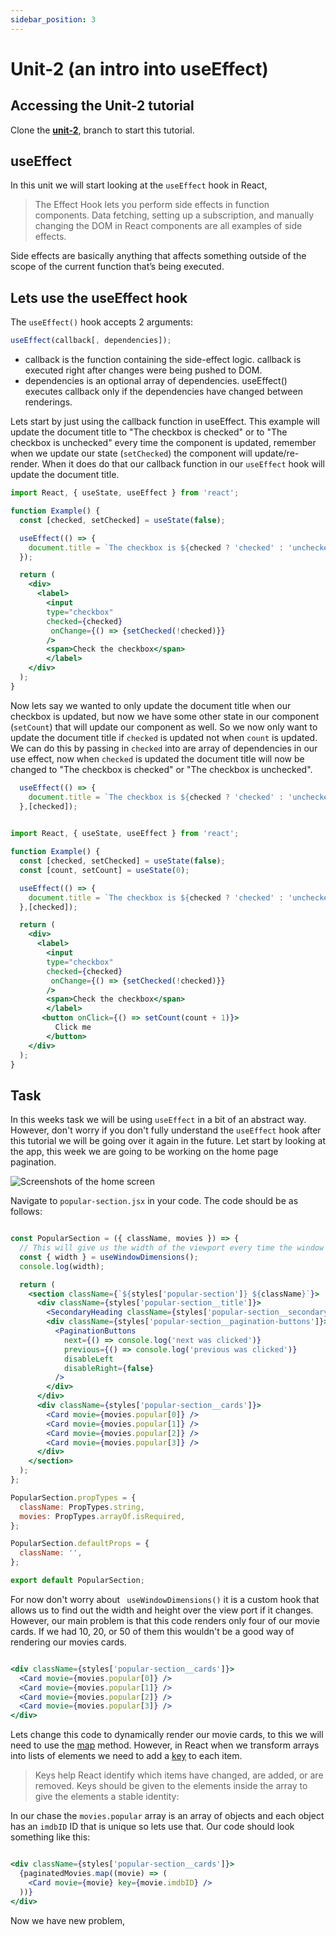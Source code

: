 ```yaml
---
sidebar_position: 3
---
```


# Unit-2 (an intro into useEffect)

## Accessing the Unit-2 tutorial 

Clone the **[unit-2](https://github.com/paul-blackwell/movie-search/tree/unit-2)**, branch to start this tutorial.

## useEffect

In this unit we will start looking at the `useEffect` hook in React, 
> The Effect Hook lets you perform side effects in function components.
> Data fetching, setting up a subscription, and manually changing the DOM in React components are all examples of side effects. 

Side effects are basically anything that affects something outside of the scope of the current function that’s being executed. 

## Lets use the useEffect hook

The `useEffect()` hook accepts 2 arguments:

``` js
useEffect(callback[, dependencies]);
```

- callback is the function containing the side-effect logic. callback is executed right after changes were being pushed to DOM.
- dependencies is an optional array of dependencies. useEffect() executes callback only if the dependencies have changed between renderings.

Lets start by just using the callback function in useEffect. This example will update the document title to 
"The checkbox is checked" or to "The checkbox is unchecked" every time the component is updated, remember when we update 
our state (`setChecked`) the component will update/re-render. When it does do that our callback function in our `useEffect`
 hook will update the document title.

```jsx
import React, { useState, useEffect } from 'react';

function Example() {
  const [checked, setChecked] = useState(false);

  useEffect(() => {
    document.title = `The checkbox is ${checked ? 'checked' : 'unchecked'}`;
  });

  return (
    <div>
      <label>
        <input 
        type="checkbox" 
        checked={checked}
         onChange={() => {setChecked(!checked)}}
        />
        <span>Check the checkbox</span>
        </label>
    </div>
  );
}

```

Now lets say we wanted to only update the document title when our checkbox is updated, but now we have some other 
state in our component (`setCount`) that will update our component as well. So we now only want to update the document title
if `checked` is updated not when `count` is updated. We can do this by passing in `checked` into are array of dependencies in our use effect, 
now when `checked` is updated the document title will now be changed to "The checkbox is checked" or "The checkbox is unchecked".

```js
  useEffect(() => {
    document.title = `The checkbox is ${checked ? 'checked' : 'unchecked'}`;
  },[checked]);
  
```

```jsx
import React, { useState, useEffect } from 'react';

function Example() {
  const [checked, setChecked] = useState(false);
  const [count, setCount] = useState(0);

  useEffect(() => {
    document.title = `The checkbox is ${checked ? 'checked' : 'unchecked'}`;
  },[checked]);

  return (
    <div>
      <label>
        <input 
        type="checkbox" 
        checked={checked}
         onChange={() => {setChecked(!checked)}}
        />
        <span>Check the checkbox</span>
        </label>
       <button onClick={() => setCount(count + 1)}>
          Click me
        </button>
    </div>
  );
}

```

## Task

In this weeks task we will be using `useEffect` in a bit of an abstract way. However, don't worry if you
don't fully understand the `useEffect` hook after this tutorial we will be going over it again in the future.
Let start by looking at the app, this week we are going to be working on the home page pagination.

![Screenshots of the home screen](/img/unit-2/pagination-4-cards.png)

Navigate to `popular-section.jsx` in your code. The code should be as follows:

``` jsx

const PopularSection = ({ className, movies }) => {
  // This will give us the width of the viewport every time the window size changes
  const { width } = useWindowDimensions();
  console.log(width);

  return (
    <section className={`${styles['popular-section']} ${className}`}>
      <div className={styles['popular-section__title']}>
        <SecondaryHeading className={styles['popular-section__secondary-heading']}>Popular on MovieSearch</SecondaryHeading>
        <div className={styles['popular-section__pagination-buttons']}>
          <PaginationButtons
            next={() => console.log('next was clicked')}
            previous={() => console.log('previous was clicked')}
            disableLeft
            disableRight={false}
          />
        </div>
      </div>
      <div className={styles['popular-section__cards']}>
        <Card movie={movies.popular[0]} />
        <Card movie={movies.popular[1]} />
        <Card movie={movies.popular[2]} />
        <Card movie={movies.popular[3]} />
      </div>
    </section>
  );
};

PopularSection.propTypes = {
  className: PropTypes.string,
  movies: PropTypes.arrayOf.isRequired,
};

PopularSection.defaultProps = {
  className: '',
};

export default PopularSection;

```

For now don't worry about ` useWindowDimensions()` it is a custom hook that allows us
to find out the width and height over the view port if it changes. However, our main
problem is that this code renders only four of our movie cards. If we had 10, 20, or 50 of them
this wouldn't be a good way of rendering our movies cards.

``` jsx

<div className={styles['popular-section__cards']}>
  <Card movie={movies.popular[0]} />
  <Card movie={movies.popular[1]} />
  <Card movie={movies.popular[2]} />
  <Card movie={movies.popular[3]} />
</div>

```

Lets change this code to dynamically render our movie cards, to this we will need to use
the [map](https://developer.mozilla.org/en-US/docs/Web/JavaScript/Reference/Global_Objects/Array/map) method.
However, in React when we transform arrays into lists of elements we need to add a [key](https://reactjs.org/docs/lists-and-keys.html) 
to each item.

> Keys help React identify which items have changed, are added, or are removed. Keys should be given to the elements inside the array to give the elements a stable identity:

In our chase the `movies.popular` array is an array of objects and each object has an `imdbID` ID that is unique so lets use that.
Our code should look something like this:

``` jsx

<div className={styles['popular-section__cards']}>
  {paginatedMovies.map((movie) => (
    <Card movie={movie} key={movie.imdbID} />
  ))}
</div>

```

Now we have new problem, 
